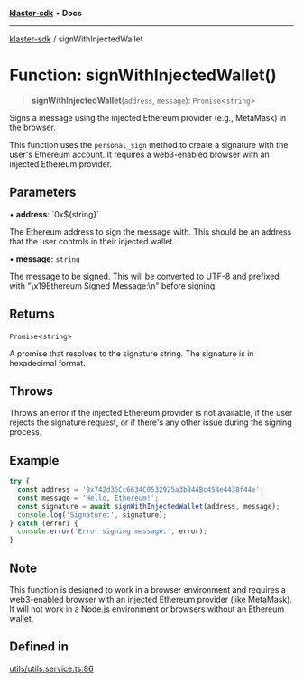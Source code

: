 [**klaster-sdk**](../README.md) • **Docs**

***

[klaster-sdk](../README.md) / signWithInjectedWallet

# Function: signWithInjectedWallet()

> **signWithInjectedWallet**(`address`, `message`): `Promise`\<`string`\>

Signs a message using the injected Ethereum provider (e.g., MetaMask) in the browser.

This function uses the `personal_sign` method to create a signature with the user's
Ethereum account. It requires a web3-enabled browser with an injected Ethereum provider.

## Parameters

• **address**: \`0x$\{string\}\`

The Ethereum address to sign the message with. This should
                           be an address that the user controls in their injected wallet.

• **message**: `string`

The message to be signed. This will be converted to UTF-8
                          and prefixed with "\x19Ethereum Signed Message:\n" before signing.

## Returns

`Promise`\<`string`\>

A promise that resolves to the signature string.
                           The signature is in hexadecimal format.

## Throws

Throws an error if the injected Ethereum provider is not available,
                if the user rejects the signature request, or if there's any other
                issue during the signing process.

## Example

```ts
try {
  const address = '0x742d35Cc6634C0532925a3b844Bc454e4438f44e';
  const message = 'Hello, Ethereum!';
  const signature = await signWithInjectedWallet(address, message);
  console.log('Signature:', signature);
} catch (error) {
  console.error('Error signing message:', error);
}
```

## Note

This function is designed to work in a browser environment and requires
      a web3-enabled browser with an injected Ethereum provider (like MetaMask).
      It will not work in a Node.js environment or browsers without an Ethereum wallet.

## Defined in

[utils/utils.service.ts:86](https://github.com/0xPolycode/klaster-sdk/blob/22818a55dcbe1c33192fea1bbe40e4f250ddf045/src/utils/utils.service.ts#L86)
